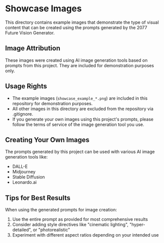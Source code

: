 # Showcase Images

This directory contains example images that demonstrate the type of visual content that can be created using the prompts generated by the 2077 Future Vision Generator.

## Image Attribution

These images were created using AI image generation tools based on prompts from this project. They are included for demonstration purposes only.

## Usage Rights

- The example images (`showcase_example_*.png`) are included in this repository for demonstration purposes.
- All other images in this directory are excluded from the repository via .gitignore.
- If you generate your own images using this project's prompts, please follow the terms of service of the image generation tool you use.

## Creating Your Own Images

The prompts generated by this project can be used with various AI image generation tools like:
- DALL-E
- Midjourney
- Stable Diffusion
- Leonardo.ai

## Tips for Best Results

When using the generated prompts for image creation:
1. Use the entire prompt as provided for most comprehensive results
2. Consider adding style directives like "cinematic lighting", "hyper-detailed", or "photorealistic"
3. Experiment with different aspect ratios depending on your intended use
